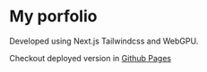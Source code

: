 # My porfolio

Developed using Next.js Tailwindcss and WebGPU.

Checkout deployed version in [Github Pages](https://ivanb101.github.io/)
